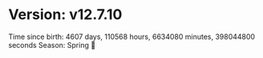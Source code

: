 # Version: v12.7.10
Time since birth: 4607 days, 110568 hours, 6634080 minutes, 398044800 seconds
Season: Spring 🌸
